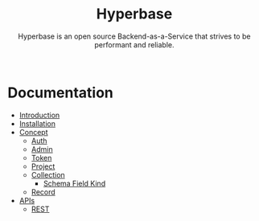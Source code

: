 <h1 align="center">
  Hyperbase
</h1>

<p align="center">Hyperbase is an open source Backend-as-a-Service that strives to be performant and reliable.</p>

<br>

# Documentation
- [Introduction][docs/introduction]
- [Installation][docs/installation]
- [Concept][docs/concept]
  - [Auth][docs/concept/auth]
  - [Admin][docs/concept/admin]
  - [Token][docs/concept/token]
  - [Project][docs/concept/project]
  - [Collection][docs/concept/collection]
    - [Schema Field Kind][docs/concept/collection/schema_field_kind]
  - [Record][docs/concept/record]
- [APIs][docs/api]
  - [REST][docs/api/rest]

[docs/introduction]: https://hyperbase.in/docs
[docs/installation]: https://hyperbase.in/docs
[docs/concept]: https://hyperbase.in/docs
[docs/concept/auth]: https://hyperbase.in/docs
[docs/concept/admin]: https://hyperbase.in/docs
[docs/concept/token]: https://hyperbase.in/docs
[docs/concept/project]: https://hyperbase.in/docs
[docs/concept/collection]: https://hyperbase.in/docs
[docs/concept/collection/schema_field_kind]: https://hyperbase.in/docs
[docs/concept/record]: https://hyperbase.in/docs
[docs/api]: https://hyperbase.in/docs
[docs/api/rest]: https://hyperbase.in/docs